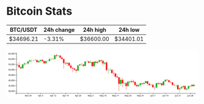 # Bitcoin Stats

BTC/USDT|24h change|24h high|24h low|
|---|---|---|---|
|$34696.21|-3.31%|$36600.00|$34401.01|

<img src="./chart.svg">
